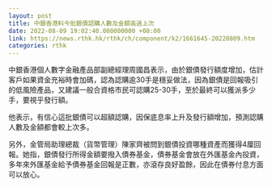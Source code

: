```yaml
---
layout: post
title: 中銀香港料今批銀債認購人數及金額高過上次
date: 2022-08-09 19:02:40.000000000 +08:00
link: https://news.rthk.hk/rthk/ch/component/k2/1661645-20220809.htm
categories: rthk
---
```


中銀香港個人數字金融產品部副總經理周國昌表示，由於銀債發行額度增加，估計客戶如果資金充裕時會加碼，認為認購逾30手是穩妥做法，因為銀債是回報吸引的低風險產品，又建議一般合資格市民可認購25-30手，至於最終可以獲派多少手，要視乎發行額。

他表示，有信心這批銀債可以超額認購，因保底息率上升及發行額增加，預測認購人數及金額都會較上次多。

另外，金管局助理總裁（貨幣管理）陳家齊被問到銀債投資哪種資產而獲得4厘回報。她指，銀債發行所得金額要撥入債券基金，債券基金會放在外匯基金內投資，多年來外匯基金給予債券基金回報是正數，亦滾存良好盈餘，因此在債券付息方面可以放心。
